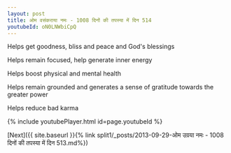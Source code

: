 ```yaml
---
layout: post
title: ओम वसंकराया नमः - 1008 दिनों की तपस्या में दिन 514
youtubeId: oN0LNWbiCpQ
---
```

 
 
Helps get goodness, bliss and peace and God's blessings
 
Helps remain focused, help generate inner energy 
 
Helps boost physical and mental health 
 
Helps remain grounded and generates a sense of gratitude towards the greater power 
 
Helps reduce bad karma
 
 
 
 


{% include youtubePlayer.html id=page.youtubeId %}
 
[Next]({{ site.baseurl }}{% link  split1/_posts/2013-09-29-ओम उग्रया नमः - 1008 दिनों की तपस्या में दिन 513.md%})
 
